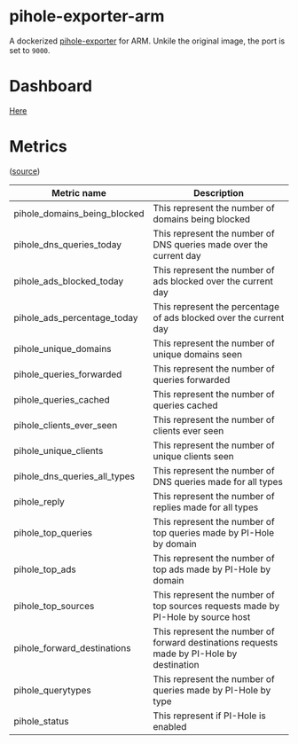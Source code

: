 pihole-exporter-arm
===================

A dockerized [pihole-exporter](https://github.com/eko/pihole-exporter) for ARM.
Unkile the original image, the port is set to `9000`.

# Dashboard

[Here](https://grafana.com/grafana/dashboards/10176)

# Metrics

([source](https://github.com/eko/pihole-exporter))

Metric name | Description
------------|------------
pihole_domains_being_blocked | This represent the number of domains being blocked
pihole_dns_queries_today | This represent the number of DNS queries made over the current day
pihole_ads_blocked_today | This represent the number of ads blocked over the current day
pihole_ads_percentage_today | This represent the percentage of ads blocked over the current day
pihole_unique_domains | This represent the number of unique domains seen
pihole_queries_forwarded | This represent the number of queries forwarded
pihole_queries_cached | This represent the number of queries cached
pihole_clients_ever_seen | This represent the number of clients ever seen
pihole_unique_clients | This represent the number of unique clients seen
pihole_dns_queries_all_types | This represent the number of DNS queries made for all types
pihole_reply | This represent the number of replies made for all types
pihole_top_queries | This represent the number of top queries made by PI-Hole by domain
pihole_top_ads | This represent the number of top ads made by PI-Hole by domain
pihole_top_sources | This represent the number of top sources requests made by PI-Hole by source host
pihole_forward_destinations | This represent the number of forward destinations requests made by PI-Hole by destination
pihole_querytypes | This represent the number of queries made by PI-Hole by type
pihole_status | This represent if PI-Hole is enabled